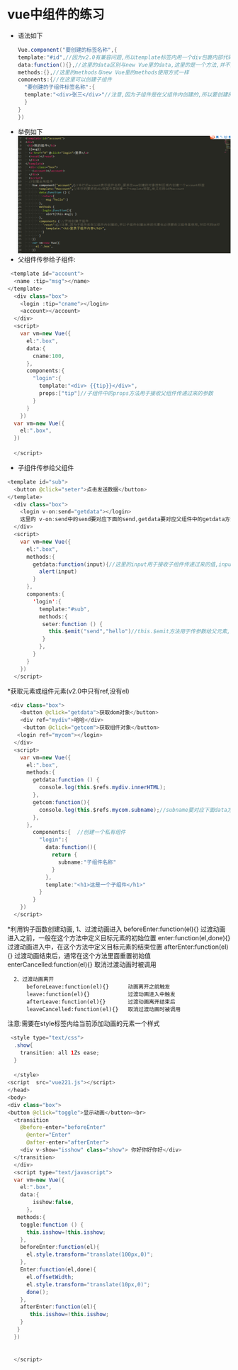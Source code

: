 # vue中组件的练习
* ​语法如下
  ```Java
  Vue.component("要创建的标签名称",{
  template:"#id",//因为v2.0有兼容问题,所以template标签内用一个div包裹内部代码
  data:function(){},//这里的data区别与new Vue里的data,这里的是一个方法,并不是对象
  methods:{},//这里的methods与new Vue里的methods使用方式一样
  comonents:{//在这里可以创建子组件
    "要创建的子组件标签名称":{
    template:"<div>张三</div>"//注意,因为子组件是在父组件内创建的,所以要创建的子组件标签要放到父组件的template标签内
    }
  }
  })
  ```
* 举例如下
  ![coponent](images/component.png)
* 父组件传参给子组件:
```Java
 <template id="account">
  <name :tip="msg"></name>
</template>
  <div class="box">
    <login :tip="cname"></login>
    <account></account>
  </div>
  <script>
    var vm=new Vue({
      el:".box",
      data:{
        cname:100,
      },
      components:{
        "login":{
          template:"<div> {{tip}}</div>",
          props:["tip"]//子组件中的props方法用于接收父组件传递过来的参数
        }
      }
    })
  var vm=new Vue({
    el:".box",
  })

  </script>
```
* 子组件传参给父组件
```Java
<template id="sub">
  <button @click="seter">点击发送数据</button>
</template>
  <div class="box">
    <login v-on:send="getdata"></login>
    这里的 v-on:send中的send要对应下面的send,getdata要对应父组件中的getdata方法
  </div>
  <script>
    var vm=new Vue({
      el:".box",
      methods:{
        getdata:function(input){//这里的input用于接收子组件传递过来的值,input可以随意命名
          alert(input)
        }
      },
      components:{
        'login':{
          template:"#sub",
          methods:{
           seter:function () {
             this.$emit("send","hello")//this.$emit方法用于传参数给父元素,第一个参数是一方法,第二个参数是发送的内容
           }
          },
        }
      }
    })
  </script>
```
*获取元素或组件元素(v2.0中只有ref,没有el)
```Java
 <div class="box">
    <button @click="getdata">获取dom对象</button>
    <div ref="mydiv">哈哈</div>
     <button @click="getcom">获取组件对象</button>
   <login ref="mycom"></login>  
  </div>
  <script>
    var vm=new Vue({
      el:".box",
      methods:{
        getdata:function () {
          console.log(this.$refs.mydiv.innerHTML);
        },
        getcom:function(){
          console.log(this.$refs.mycom.subname);//subname要对应下面data方法中的subname
        },
      },
        components:{  //创建一个私有组件
          "login":{
            data:function(){
              return {
                subname:"子组件名称"
              }
            },
            template:"<h1>这是一个子组件</h1>"
          }
        }
    })
  </script>
```
*利用钩子函数创建动画,
 1、过渡动画进入
          beforeEnter:function(el){}      过渡动画进入之前，一般在这个方法中定义目标元素的初始位置
          enter:function(el,done){}       过渡动画进入中，在这个方法中定义目标元素的结束位置
          afterEnter:function(el){}       过渡动画结束后，通常在这个方法里面重置初始值
          enterCancelled:function(el){}   取消过渡动画时被调用
      
      2、过渡动画离开
          beforeLeave:function(el){}      动画离开之前触发    
          leave:function(el){}            过渡动画进入中触发
          afterLeave:function(el){}       过渡动画离开结束后
          leaveCancelled:function(el){}   取消过渡动画时被调用
注意:需要在style标签内给当前添加动画的元素一个样式
```Java
 <style type="text/css">
  .show{
    transition: all 1Zs ease;
  }
 
  </style>
<script  src="vue221.js"></script>
</head>
<body>
<div class="box">
<button @click="toggle">显示动画</button><br>
  <transition 
    @before-enter="beforeEnter" 
      @enter="Enter" 
      @after-enter="afterEnter">
    <div v-show="isshow" class="show"> 你好你好你好</div>
  </transition>  
  </div>
  <script type="text/javascript">
  var vm=new Vue({
    el:".box",
    data:{
        isshow:false,
      },
   methods:{
    toggle:function () {
      this.isshow=!this.isshow;
    },
    beforeEnter:function(el){
      el.style.transform="translate(100px,0)";
    },
    Enter:function(el,done){
      el.offsetWidth;
      el.style.transform="translate(10px,0)";
      done();
    },
    afterEnter:function(el){
       this.isshow=!this.isshow;
    }
   }
  })


  </script>
```


